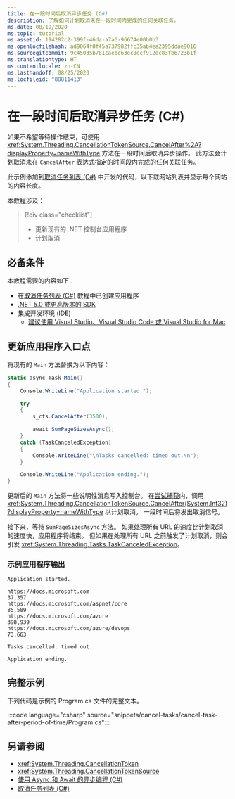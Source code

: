 ```yaml
---
title: 在一段时间后取消异步任务 (C#)
description: 了解如何计划取消未在一段时间内完成的任何关联任务。
ms.date: 08/19/2020
ms.topic: tutorial
ms.assetid: 194282c2-399f-46da-a7a6-96674e00b0b3
ms.openlocfilehash: ad9064f8f45a737982ffc35ab4ea2395ddae9016
ms.sourcegitcommit: 9c45035b781caebc63ec8ecf912dc83fb6723b1f
ms.translationtype: HT
ms.contentlocale: zh-CN
ms.lasthandoff: 08/25/2020
ms.locfileid: "88811413"
---
```

# <a name="cancel-async-tasks-after-a-period-of-time-c"></a>在一段时间后取消异步任务 (C#)

如果不希望等待操作结束，可使用 <xref:System.Threading.CancellationTokenSource.CancelAfter%2A?displayProperty=nameWithType> 方法在一段时间后取消异步操作。 此方法会计划取消未在 `CancelAfter` 表达式指定的时间段内完成的任何关联任务。

此示例添加到[取消任务列表 (C#)](cancel-an-async-task-or-a-list-of-tasks.md) 中开发的代码，以下载网站列表并显示每个网站的内容长度。

本教程涉及：

> [!div class="checklist"]
>
> - 更新现有的 .NET 控制台应用程序
> - 计划取消

## <a name="prerequisites"></a>必备条件

本教程需要的内容如下：

- 在[取消任务列表 (C#)](cancel-an-async-task-or-a-list-of-tasks.md) 教程中已创建应用程序
- [.NET 5.0 或更高版本的 SDK](https://dotnet.microsoft.com/download/dotnet/5.0)
- 集成开发环境 (IDE)
  - [建议使用 Visual Studio、Visual Studio Code 或 Visual Studio for Mac](https://visualstudio.microsoft.com)

## <a name="update-application-entry-point"></a>更新应用程序入口点

将现有的 `Main` 方法替换为以下内容：

```csharp
static async Task Main()
{
    Console.WriteLine("Application started.");

    try
    {
        s_cts.CancelAfter(3500);

        await SumPageSizesAsync();
    }
    catch (TaskCanceledException)
    {
        Console.WriteLine("\nTasks cancelled: timed out.\n");
    }

    Console.WriteLine("Application ending.");
}
```

更新后的 `Main` 方法将一些说明性消息写入控制台。 在[尝试捕获](../../../language-reference/keywords/try-catch.md)内，调用 <xref:System.Threading.CancellationTokenSource.CancelAfter(System.Int32)?displayProperty=nameWithType> 以计划取消。 一段时间后将发出取消信号。

接下来，等待 `SumPageSizesAsync` 方法。 如果处理所有 URL 的速度比计划取消的速度快，应用程序将结束。 但如果在处理所有 URL 之前触发了计划取消，则会引发 <xref:System.Threading.Tasks.TaskCanceledException>。

### <a name="example-application-output"></a>示例应用程序输出

```console
Application started.

https://docs.microsoft.com                                       37,357
https://docs.microsoft.com/aspnet/core                           85,589
https://docs.microsoft.com/azure                                398,939
https://docs.microsoft.com/azure/devops                          73,663

Tasks cancelled: timed out.

Application ending.
```

## <a name="complete-example"></a>完整示例

下列代码是示例的 Program.cs 文件的完整文本。

:::code language="csharp" source="snippets/cancel-tasks/cancel-task-after-period-of-time/Program.cs":::

## <a name="see-also"></a>另请参阅

- <xref:System.Threading.CancellationToken>
- <xref:System.Threading.CancellationTokenSource>
- [使用 Async 和 Await 的异步编程 (C#)](index.md)
- [取消任务列表 (C#)](cancel-an-async-task-or-a-list-of-tasks.md)
